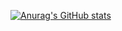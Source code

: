 [![Anurag's GitHub stats](https://github-readme-stats.vercel.app/api?username=ng-nest-moon&show_icons=true)](https://github.com/anuraghazra/github-readme-stats)
